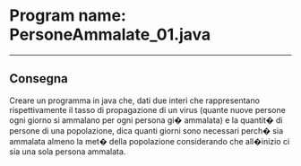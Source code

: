 # Program name: PersoneAmmalate_01.java
---

## Consegna

Creare un programma in java che, dati due interi che rappresentano rispettivamente il tasso di propagazione di un
virus (quante nuove persone ogni giorno si ammalano per ogni persona gi� ammalata) e la quantit� di persone di una
popolazione, dica quanti giorni sono necessari perch� sia ammalata almeno la met� della popolazione considerando che
all�inizio ci sia una sola persona ammalata.